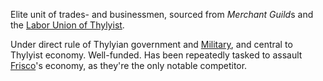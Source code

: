 ---
---

Elite unit of trades- and businessmen, sourced from *Merchant Guild*s and the [Labor Union of Thylyist](Labor%20Union%20of%20Thylyist.md).

Under direct rule of Thylyian government and [Military](Gearforged%20Vanguard.md#officially-strategic-planning-and-coordination-department), and central to Thylyist economy. Well-funded. 
Has been repeatedly tasked to assault [Frisco](..\..\..\Realms\Utuw%20System\Schi\Servilia\Regions\Areas\Frisco%20Bay\Frisco.md)'s economy, as they're the only notable competitor.
